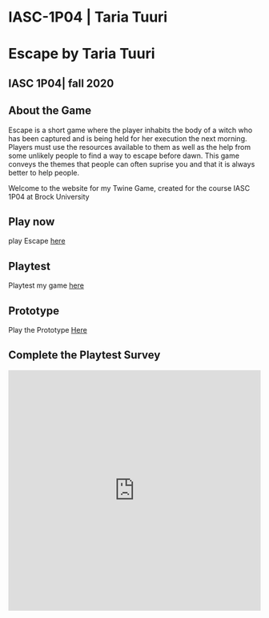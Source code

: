 # IASC-1P04 | Taria Tuuri
# Escape by Taria Tuuri
## IASC 1P04| fall 2020

## About the Game
Escape is a short game where the player inhabits the body of a witch who has been captured and is being held for her execution the next morning. Players must use the resources available to them as well as the help from some unlikely people to find a way to escape before dawn. This game conveys the themes that people can often suprise you and that it is always better to help people.

Welcome to the website for my Twine Game, created for the course IASC 1P04 at Brock University
## Play now

play Escape [here](final_build/Escape_Final.html)

## Playtest

Playtest my game [here](Playtest/playtest)

## Prototype

Play the Prototype [Here](Prototype/TwineGamePrototype_Nov1.html)

## Complete the Playtest Survey 
<iframe width="640px" height= "480px" src= "https://forms.office.com/Pages/ResponsePage.aspx?id=FRGudvwe8kqlNuKyRDrxoArrhOG4PZZMklEuQ9hhpF1UMzhNWFAyVUVaSzRXQTk4RFVNQ0ZRTUk3NS4u&embed=true" frameborder= "0" marginwidth= "0" marginheight= "0" style= "border: none; max-width:100%; max-height:100vh" allowfullscreen webkitallowfullscreen mozallowfullscreen msallowfullscreen> </iframe> 

